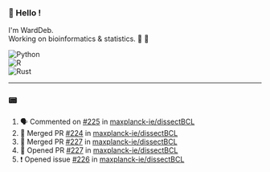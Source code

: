 ### :robot: Hello !

I'm WardDeb.  
Working on bioinformatics & statistics. 🧬 🧪  

![Python](https://img.shields.io/badge/python-3670A0?style=for-the-badge&logo=python&logoColor=ffdd54)  
![R](https://img.shields.io/badge/r-%23276DC3.svg?style=for-the-badge&logo=r&logoColor=white)  
![Rust](https://img.shields.io/badge/rust-%23000000.svg?style=for-the-badge&logo=rust&logoColor=white)  

---

### :pager:

<!--START_SECTION:activity-->
1. 🗣 Commented on [#225](https://github.com/maxplanck-ie/dissectBCL/issues/225#issuecomment-3079185639) in [maxplanck-ie/dissectBCL](https://github.com/maxplanck-ie/dissectBCL)
2. 🎉 Merged PR [#224](https://github.com/maxplanck-ie/dissectBCL/pull/224) in [maxplanck-ie/dissectBCL](https://github.com/maxplanck-ie/dissectBCL)
3. 🎉 Merged PR [#227](https://github.com/maxplanck-ie/dissectBCL/pull/227) in [maxplanck-ie/dissectBCL](https://github.com/maxplanck-ie/dissectBCL)
4. 💪 Opened PR [#227](https://github.com/maxplanck-ie/dissectBCL/pull/227) in [maxplanck-ie/dissectBCL](https://github.com/maxplanck-ie/dissectBCL)
5. ❗ Opened issue [#226](https://github.com/maxplanck-ie/dissectBCL/issues/226) in [maxplanck-ie/dissectBCL](https://github.com/maxplanck-ie/dissectBCL)
<!--END_SECTION:activity-->


